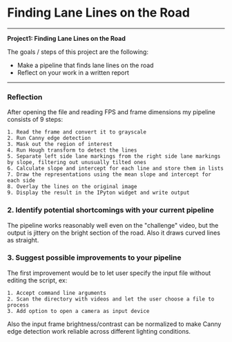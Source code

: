 # **Finding Lane Lines on the Road** 

---

**Project1: Finding Lane Lines on the Road**

The goals / steps of this project are the following:
* Make a pipeline that finds lane lines on the road
* Reflect on your work in a written report

---

### Reflection

After opening the file and reading FPS and frame dimensions my pipeline consists of 9 steps:
	
	1. Read the frame and convert it to grayscale
	2. Run Canny edge detection
	3. Mask out the region of interest
	4. Run Hough transform to detect the lines
	5. Separate left side lane markings from the right side lane markings by slope, filtering out unusually tilted ones
	6. Calculate slope and intercept for each line and store them in lists
	7. Draw the representations using the mean slope and intercept for each side
	8. Overlay the lines on the original image
	9. Display the result in the IPyton widget and write output


### 2. Identify potential shortcomings with your current pipeline

The pipeline works reasonably well even on the "challenge" video, but the output is jittery on the bright section of the road.
Also it draws curved lines as straight.

### 3. Suggest possible improvements to your pipeline

The first improvement would be to let user specify the input file without editing the script, ex: 
	
	1. Accept command line arguments
	2. Scan the directory with videos and let the user choose a file to process
	3. Add option to open a camera as input device

Also the input frame brightness/contrast can be normalized to make Canny edge detection work reliable across different lighting conditions.

